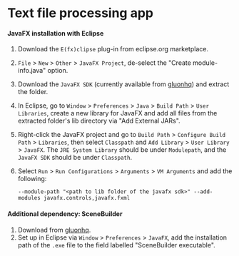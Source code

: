 # Text file processing app


#### JavaFX installation with Eclipse

1. Download the `E(fx)clipse` plug-in from eclipse.org marketplace.
2. `File` > `New` > `Other` > `JavaFX Project`, de-select the "Create module-info.java" option.
3. Download the `JavaFX SDK` (currently available from [gluonhq](https://www.gluonhq.com)) and extract the folder.
4. In Eclipse, go to `Window` > `Preferences` > `Java` > `Build Path` > `User Libraries`, create a new library for JavaFX and add all files from the extracted folder's lib directory via "Add External JARs".
5. Right-click the JavaFX project and go to `Build Path` > `Configure Build Path` > `Libraries`, then select `Classpath` and `Add Library` > `User Library` > `JavaFX`. The `JRE System Library` should be under `Modulepath`, and the `JavaFX SDK` should be under `Classpath`.
6. Select `Run` > `Run Configurations` > `Arguments` > `VM Arguments` and add the following:

    `--module-path "<path to lib folder of the javafx sdk>" --add-modules javafx.controls,javafx.fxml`
 
#### Additional dependency: SceneBuilder

1. Download from [gluonhq](https://www.gluonhq.com).
2. Set up in Eclipse via `Window` > `Preferences` > `JavaFX`, add the installation path of the `.exe` file to the field labelled "SceneBuilder executable".

